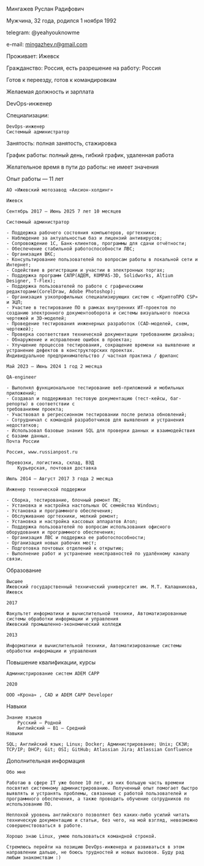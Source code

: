 Мингажев Руслан Радифович

Мужчина, 32 года, родился 1 ноября 1992

telegram: @yeahyouknowme

e-mail: mingazhev.r@gmail.com

Проживает: Ижевск

Гражданство: Россия, есть разрешение на работу: Россия

Готов к переезду, готов к командировкам

Желаемая должность и зарплата

DevOps-инженер


Специализации:

    DevOps-инженер
    Системный администратор


Занятость: полная занятость, стажировка

График работы: полный день, гибкий график, удаленная работа

Желательное время в пути до работы: не имеет значения

Опыт работы — 11 лет

    АО «Ижевский мотозавод «Аксион-холдинг»

    Ижевск

    Сентябрь 2017 — Июнь 2025 7 лет 10 месяцев

    Системный администратор

    - Поддержка рабочего состояния компьютеров, оргтехники;
    - Наблюдение за актуальностью баз и лицензий антивирусов;
    - Сопровождение 1C, Банк-клиентов, программы для сдачи отчётности;
    - Обеспечение стабильной работоспособности ЛВС;
    - Организация ВКС;
    - Консультирование пользователей по вопросам работы в локальной сети и Интернет;
    - Содействие в регистрации и участии в электронных торгах;
    - Поддержка программ САПР(АДЕМ, KOMPAS-3D, Solidworks, Altium Designer, T-Flex);
    - Поддержка пользователей по работе с графическими редакторами(CorelDraw, Adobe Photoshop);
    - Организация узкопрофильных специализирующих систем с «КриптоПРО CSP» и ЭЦП;
    - Участие в тестирование ПО в рамках внутренних ИТ-проектов по созданию электронного документооборота и системы визуального поиска чертежей и 3D-моделей;
    - Проведение тестирования инженерных разработок (CAD-моделей, схем, чертежей);
    - Проверка соответствия технической документации требованиям дизайна;
    - Обнаружение и исправление ошибок в проектах;
    - Улучшение процессов тестирования, сокращение времени на выявление и устранение дефектов в конструкторских проектах.
    Индивидуальное предпринимательство / частная практика / фриланс

    Май 2023 — Июнь 2024 1 год 2 месяца

    QA-engineer

    - Выполнял функциональное тестирование веб-приложений и мобильных приложений;
    - Создавал и поддерживал тестовую документацию (тест-кейсы, баг-репорты) в соответствии с
    требованиями проекта;
    - Участвовал в регрессионном тестировании после релиза обновлений;
    - Сотрудничал с командой разработчиков для выявления и устранения недостатков;
    - Использовал базовые знания SQL для проверки данных и взаимодействия с базами данных.
    Почта России

    Россия, www.russianpost.ru

    Перевозки, логистика, склад, ВЭД
        Курьерская, почтовая доставка

    Июль 2014 — Август 2017 3 года 2 месяца

    Инженер технической поддержки

    - Сборка, тестирование, блочный ремонт ПК;
    - Установка и настройка настольных ОС семейства Windows;
    - Установка и программного обеспечения;
    - Обслуживание оргтехники, мелкий ремонт;
    - Установка и настройка кассовых аппаратов Атол;
    - Поддержка пользователей по вопросам использования офисного оборудования и программного обеспечения;
    - Организация ЛВС и поддержка ее работоспособности;
    - Организация новых рабочих мест;
    - Подготовка почтовых отделений к открытию;
    - Выполнение работ и устранение неисправностей по удалённому каналу связи.

Образование

    Высшее
    Ижевский государственный технический университет им. М.Т. Калашникова, Ижевск

    2017

    Факультет информатики и вычислительной техники, Автоматизированные системы обработки информации и управления
    Ижевский промышленно-экономический колледж

    2013

    Информатики и вычислительной техники, Автоматизированные системы обработки информации и управления

Повышение квалификации, курсы

    Администрирование систем ADEM CAPP

    2020

    ООО «Крона» , CAD и ADEM CAPP Developer

Навыки

    Знание языков
        Русский — Родной
        Английский — B1 — Средний
    Навыки

    SQL; Английский язык; Linux; Docker; Администрирование; Unix; СКЗИ; TCP/IP; DHCP; Git; OSI; GitHub; Atlassian Jira; Atlassian Confluence

Дополнительная информация

    Обо мне

    Работаю в сфере IT уже более 10 лет, из них большую часть времени посвятил системному администрированию. Полученный опыт помогает быстро выявлять и устранять проблемы, связанные с работой пользователей и программного обеспечения, а также проводить обучение сотрудников по использованию ПО.

    Неплохой уровень английского позволяет без каких-либо усилий читать техническую документацию и статьи, без чего, на мой взгляд, невозможно совершенствоваться в работе.

    Хорошо знаю Linux, умею пользоваться командной строкой.

    Стремлюсь перейти на позицию DevOps-инженера и развиваться в этом направлении дальше, не боюсь трудностей и новых вызовов. Буду рад любым знакомствам :)